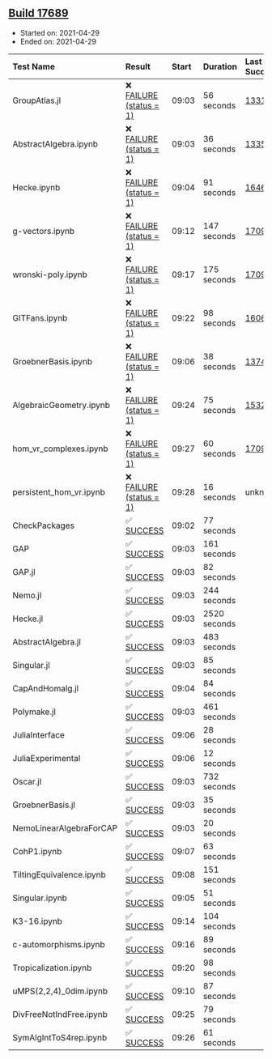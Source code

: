 ## [Build 17689](https://oscarci.mathematik.uni-kl.de/job/oscar/17689/)

* Started on: 2021-04-29
* Ended on: 2021-04-29

| Test Name    | Result | Start | Duration | Last Success | First Failure |
|:-------------|:-------|:------|:---------|:-------------|:--------------|
| GroupAtlas.jl | ❌ [FAILURE (status = 1)](https://oscarci.mathematik.uni-kl.de/job/oscar/17689/artifact/logs/build-17689/GroupAtlas.jl.log) | 09:03 | 56 seconds | [13311](https://oscarci.mathematik.uni-kl.de/job/oscar/13311/) | [13312](https://oscarci.mathematik.uni-kl.de/job/oscar/13312/) |
| AbstractAlgebra.ipynb | ❌ [FAILURE (status = 1)](https://oscarci.mathematik.uni-kl.de/job/oscar/17689/artifact/logs/build-17689/AbstractAlgebra.ipynb.log) | 09:03 | 36 seconds | [13355](https://oscarci.mathematik.uni-kl.de/job/oscar/13355/) | [13356](https://oscarci.mathematik.uni-kl.de/job/oscar/13356/) |
| Hecke.ipynb | ❌ [FAILURE (status = 1)](https://oscarci.mathematik.uni-kl.de/job/oscar/17689/artifact/logs/build-17689/Hecke.ipynb.log) | 09:04 | 91 seconds | [16463](https://oscarci.mathematik.uni-kl.de/job/oscar/16463/) | [16464](https://oscarci.mathematik.uni-kl.de/job/oscar/16464/) |
| g-vectors.ipynb | ❌ [FAILURE (status = 1)](https://oscarci.mathematik.uni-kl.de/job/oscar/17689/artifact/logs/build-17689/g-vectors.ipynb.log) | 09:12 | 147 seconds | [17099](https://oscarci.mathematik.uni-kl.de/job/oscar/17099/) | [17100](https://oscarci.mathematik.uni-kl.de/job/oscar/17100/) |
| wronski-poly.ipynb | ❌ [FAILURE (status = 1)](https://oscarci.mathematik.uni-kl.de/job/oscar/17689/artifact/logs/build-17689/wronski-poly.ipynb.log) | 09:17 | 175 seconds | [17098](https://oscarci.mathematik.uni-kl.de/job/oscar/17098/) | [17099](https://oscarci.mathematik.uni-kl.de/job/oscar/17099/) |
| GITFans.ipynb | ❌ [FAILURE (status = 1)](https://oscarci.mathematik.uni-kl.de/job/oscar/17689/artifact/logs/build-17689/GITFans.ipynb.log) | 09:22 | 98 seconds | [16068](https://oscarci.mathematik.uni-kl.de/job/oscar/16068/) | [16069](https://oscarci.mathematik.uni-kl.de/job/oscar/16069/) |
| GroebnerBasis.ipynb | ❌ [FAILURE (status = 1)](https://oscarci.mathematik.uni-kl.de/job/oscar/17689/artifact/logs/build-17689/GroebnerBasis.ipynb.log) | 09:06 | 38 seconds | [13748](https://oscarci.mathematik.uni-kl.de/job/oscar/13748/) | [13749](https://oscarci.mathematik.uni-kl.de/job/oscar/13749/) |
| AlgebraicGeometry.ipynb | ❌ [FAILURE (status = 1)](https://oscarci.mathematik.uni-kl.de/job/oscar/17689/artifact/logs/build-17689/AlgebraicGeometry.ipynb.log) | 09:24 | 75 seconds | [15322](https://oscarci.mathematik.uni-kl.de/job/oscar/15322/) | [15323](https://oscarci.mathematik.uni-kl.de/job/oscar/15323/) |
| hom_vr_complexes.ipynb | ❌ [FAILURE (status = 1)](https://oscarci.mathematik.uni-kl.de/job/oscar/17689/artifact/logs/build-17689/hom_vr_complexes.ipynb.log) | 09:27 | 60 seconds | [17099](https://oscarci.mathematik.uni-kl.de/job/oscar/17099/) | [17100](https://oscarci.mathematik.uni-kl.de/job/oscar/17100/) |
| persistent_hom_vr.ipynb | ❌ [FAILURE (status = 1)](https://oscarci.mathematik.uni-kl.de/job/oscar/17689/artifact/logs/build-17689/persistent_hom_vr.ipynb.log) | 09:28 | 16 seconds | unknown | unknown |
| CheckPackages | ✅ [SUCCESS](https://oscarci.mathematik.uni-kl.de/job/oscar/17689/artifact/logs/build-17689/CheckPackages.log) | 09:02 | 77 seconds |  |  |
| GAP | ✅ [SUCCESS](https://oscarci.mathematik.uni-kl.de/job/oscar/17689/artifact/logs/build-17689/GAP.log) | 09:03 | 161 seconds |  |  |
| GAP.jl | ✅ [SUCCESS](https://oscarci.mathematik.uni-kl.de/job/oscar/17689/artifact/logs/build-17689/GAP.jl.log) | 09:03 | 82 seconds |  |  |
| Nemo.jl | ✅ [SUCCESS](https://oscarci.mathematik.uni-kl.de/job/oscar/17689/artifact/logs/build-17689/Nemo.jl.log) | 09:03 | 244 seconds |  |  |
| Hecke.jl | ✅ [SUCCESS](https://oscarci.mathematik.uni-kl.de/job/oscar/17689/artifact/logs/build-17689/Hecke.jl.log) | 09:03 | 2520 seconds |  |  |
| AbstractAlgebra.jl | ✅ [SUCCESS](https://oscarci.mathematik.uni-kl.de/job/oscar/17689/artifact/logs/build-17689/AbstractAlgebra.jl.log) | 09:03 | 483 seconds |  |  |
| Singular.jl | ✅ [SUCCESS](https://oscarci.mathematik.uni-kl.de/job/oscar/17689/artifact/logs/build-17689/Singular.jl.log) | 09:03 | 85 seconds |  |  |
| CapAndHomalg.jl | ✅ [SUCCESS](https://oscarci.mathematik.uni-kl.de/job/oscar/17689/artifact/logs/build-17689/CapAndHomalg.jl.log) | 09:04 | 84 seconds |  |  |
| Polymake.jl | ✅ [SUCCESS](https://oscarci.mathematik.uni-kl.de/job/oscar/17689/artifact/logs/build-17689/Polymake.jl.log) | 09:03 | 461 seconds |  |  |
| JuliaInterface | ✅ [SUCCESS](https://oscarci.mathematik.uni-kl.de/job/oscar/17689/artifact/logs/build-17689/JuliaInterface.log) | 09:06 | 28 seconds |  |  |
| JuliaExperimental | ✅ [SUCCESS](https://oscarci.mathematik.uni-kl.de/job/oscar/17689/artifact/logs/build-17689/JuliaExperimental.log) | 09:06 | 12 seconds |  |  |
| Oscar.jl | ✅ [SUCCESS](https://oscarci.mathematik.uni-kl.de/job/oscar/17689/artifact/logs/build-17689/Oscar.jl.log) | 09:03 | 732 seconds |  |  |
| GroebnerBasis.jl | ✅ [SUCCESS](https://oscarci.mathematik.uni-kl.de/job/oscar/17689/artifact/logs/build-17689/GroebnerBasis.jl.log) | 09:03 | 35 seconds |  |  |
| NemoLinearAlgebraForCAP | ✅ [SUCCESS](https://oscarci.mathematik.uni-kl.de/job/oscar/17689/artifact/logs/build-17689/NemoLinearAlgebraForCAP.log) | 09:03 | 20 seconds |  |  |
| CohP1.ipynb | ✅ [SUCCESS](https://oscarci.mathematik.uni-kl.de/job/oscar/17689/artifact/logs/build-17689/CohP1.ipynb.log) | 09:07 | 63 seconds |  |  |
| TiltingEquivalence.ipynb | ✅ [SUCCESS](https://oscarci.mathematik.uni-kl.de/job/oscar/17689/artifact/logs/build-17689/TiltingEquivalence.ipynb.log) | 09:08 | 151 seconds |  |  |
| Singular.ipynb | ✅ [SUCCESS](https://oscarci.mathematik.uni-kl.de/job/oscar/17689/artifact/logs/build-17689/Singular.ipynb.log) | 09:05 | 51 seconds |  |  |
| K3-16.ipynb | ✅ [SUCCESS](https://oscarci.mathematik.uni-kl.de/job/oscar/17689/artifact/logs/build-17689/K3-16.ipynb.log) | 09:14 | 104 seconds |  |  |
| c-automorphisms.ipynb | ✅ [SUCCESS](https://oscarci.mathematik.uni-kl.de/job/oscar/17689/artifact/logs/build-17689/c-automorphisms.ipynb.log) | 09:16 | 89 seconds |  |  |
| Tropicalization.ipynb | ✅ [SUCCESS](https://oscarci.mathematik.uni-kl.de/job/oscar/17689/artifact/logs/build-17689/Tropicalization.ipynb.log) | 09:20 | 98 seconds |  |  |
| uMPS(2,2,4)_0dim.ipynb | ✅ [SUCCESS](https://oscarci.mathematik.uni-kl.de/job/oscar/17689/artifact/logs/build-17689/uMPS-2-2-4-_0dim.ipynb.log) | 09:10 | 87 seconds |  |  |
| DivFreeNotIndFree.ipynb | ✅ [SUCCESS](https://oscarci.mathematik.uni-kl.de/job/oscar/17689/artifact/logs/build-17689/DivFreeNotIndFree.ipynb.log) | 09:25 | 79 seconds |  |  |
| SymAlgIntToS4rep.ipynb | ✅ [SUCCESS](https://oscarci.mathematik.uni-kl.de/job/oscar/17689/artifact/logs/build-17689/SymAlgIntToS4rep.ipynb.log) | 09:26 | 61 seconds |  |  |
